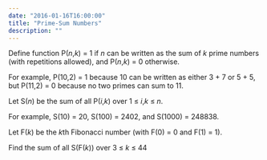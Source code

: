 ```yaml
---
date: "2016-01-16T16:00:00"
title: "Prime-Sum Numbers"
description: ""
---
```


<p>Define function P(<var>n</var>,<var>k</var>) = 1 if <var>n</var> can be written as the sum of <var>k</var> prime numbers (with repetitions allowed), and P(<var>n</var>,<var>k</var>) = 0 otherwise.</p>
<p>For example, P(10,2) = 1 because 10 can be written as either 3 + 7 or 5 + 5, but P(11,2) = 0 because no two primes can sum to 11.</p>
<p>Let S(<var>n</var>) be the sum of all P(<var>i</var>,<var>k</var>) over 1 ≤ <var>i</var>,<var>k</var> ≤ <var>n</var>.</p>
<p>For example, S(10) = 20, S(100) = 2402, and S(1000) = 248838.</p>
<p>Let F(<var>k</var>) be the <var>k</var>th Fibonacci number (with F(0) = 0 and F(1) = 1).</p>
<p>Find the sum of all S(F(<var>k</var>)) over 3 ≤ <var>k</var> ≤ 44</p>

